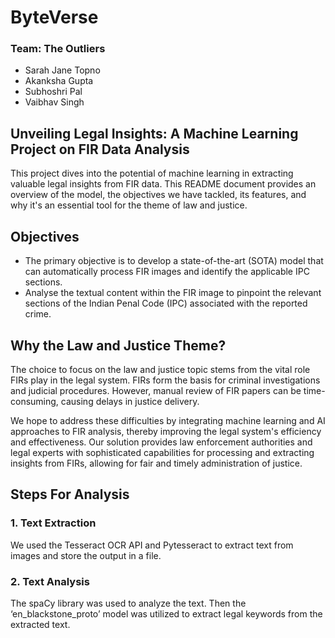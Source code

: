 # ByteVerse

### Team: The Outliers
- Sarah Jane Topno
- Akanksha Gupta
- Subhoshri Pal
- Vaibhav Singh

## Unveiling Legal Insights: A Machine Learning Project on FIR Data Analysis
This project dives into the potential of machine learning in extracting valuable legal insights from FIR data. This README document provides an overview of the model, the objectives we have tackled, its features, and why it's an essential tool for the theme of law and justice.

## Objectives
- The primary objective is to develop a state-of-the-art (SOTA) model that can automatically process FIR images and identify the applicable IPC sections.
- Analyse the textual content within the FIR image to pinpoint the relevant sections of the Indian Penal Code (IPC) associated with the reported crime.

## Why the Law and Justice Theme?
The choice to focus on the law and justice topic stems from the vital role FIRs play in the legal system. FIRs form the basis for criminal investigations and judicial procedures. However, manual review of FIR papers can be time-consuming, causing delays in justice delivery.

We hope to address these difficulties by integrating machine learning and AI approaches to FIR analysis, thereby improving the legal system's efficiency and effectiveness. Our solution provides law enforcement authorities and legal experts with sophisticated capabilities for processing and extracting insights from FIRs, allowing for fair and timely administration of justice.

## Steps For Analysis
### 1. Text Extraction
We used the Tesseract OCR API and Pytesseract to extract text from images and store the output in a file.
   
### 2. Text Analysis
The spaCy library was used to analyze the text. Then the ‘en_blackstone_proto’ model was utilized to extract legal keywords from the extracted text.
    





